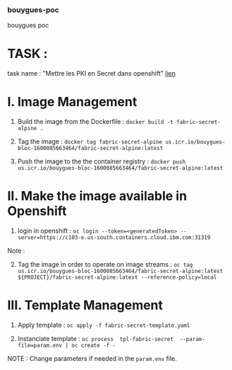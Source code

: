### bouygues-poc

bouygues poc



# TASK :  

task name : "Mettre les PKI en Secret dans openshift" 
[lien](https://eu-de.git.cloud.ibm.com/gbs-rh/devops/refimps/g4sam1/bouygues-bloc/bouygues-blockchain/bouygues-poc/-/issues/16)



# I. Image Management

1) Build the image from the Dockerfile : `docker build -t fabric-secret-alpine .`

2) Tag the image : `docker tag fabric-secret-alpine us.icr.io/bouygues-bloc-1600085663464/fabric-secret-alpine:latest`

3) Push the image to the the container registry : `docker push us.icr.io/bouygues-bloc-1600085663464/fabric-secret-alpine:latest`



# II. Make the image available in Openshift

1) login in openshift : `oc login --token=<generatedToken> --server=https://c103-e.us-south.containers.cloud.ibm.com:31319`

Note : 

2) Tag the image in order to operate on image streams : `oc tag us.icr.io/bouygues-bloc-1600085663464/fabric-secret-alpine:latest ${PROJECT}/fabric-secret-alpine:latest --reference-policy=local`



# III. Template Management

1) Apply template : `oc apply -f fabric-secret-template.yaml`

2) Instanciate template : `oc process  tpl-fabric-secret  --param-file=param.env | oc create -f -`

NOTE : Change parameters if needed in the `param.env` file.



